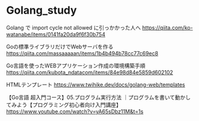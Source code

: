 # Golang_study

Golang で import cycle not allowed に引っかかった人へ
https://qiita.com/ko-watanabe/items/0141fa20da9f6f30b754

Goの標準ライブラリだけでWebサーバを作る
https://qiita.com/massaaaaan/items/1b4b494b78cc77c69ec8

Go言語を使ったWEBアプリケーション作成の環境構築手順
https://qiita.com/kubota_ndatacom/items/84e98d84e5859d602102

HTMLテンプレート
https://www.twihike.dev/docs/golang-web/templates

【Go言語 超入門コース】05.プログラム実行方法 ｜プログラムを書いて動かしてみよう【プログラミング初心者向け入門講座】
https://www.youtube.com/watch?v=yA65sDbz11M&t=1s
